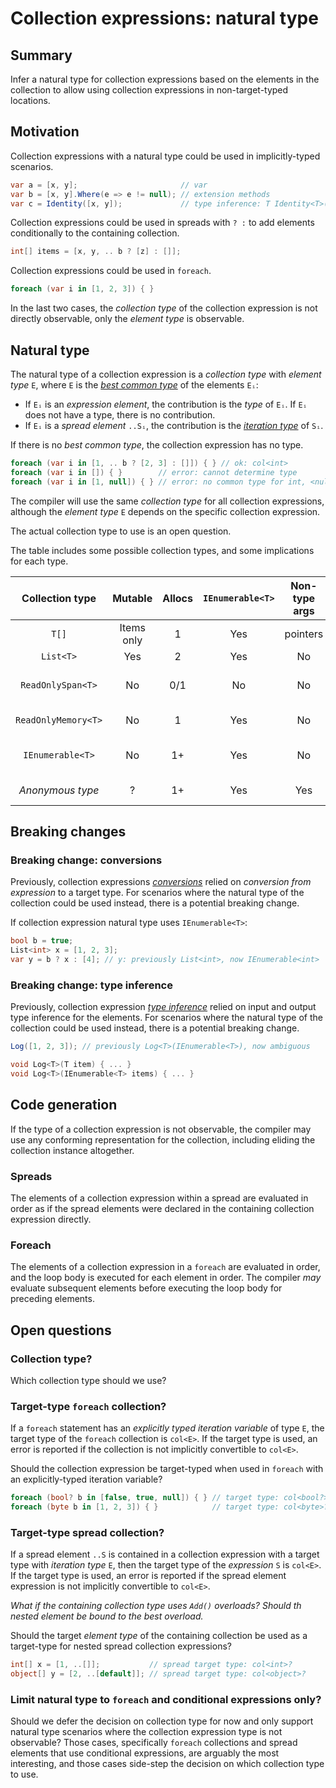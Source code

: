# Collection expressions: natural type

## Summary

Infer a natural type for collection expressions based on the elements in the collection to allow using collection expressions in non-target-typed locations.

## Motivation

Collection expressions with a natural type could be used in implicitly-typed scenarios.

```csharp
var a = [x, y];                       // var
var b = [x, y].Where(e => e != null); // extension methods
var c = Identity([x, y]);             // type inference: T Identity<T>(T)
```

Collection expressions could be used in spreads with `? :` to add elements conditionally to the containing collection.

```csharp
int[] items = [x, y, .. b ? [z] : []];
```

Collection expressions could be used in `foreach`.

```csharp
foreach (var i in [1, 2, 3]) { }
```

In the last two cases, the *collection type* of the collection expression is not directly observable, only the *element type* is observable.

## Natural type

The natural type of a collection expression is a *collection type* with *element type* `E`, where `E` is the [*best common type*](https://github.com/dotnet/csharpstandard/blob/standard-v6/standard/expressions.md#116315-finding-the-best-common-type-of-a-set-of-expressions) of the elements `Eᵢ`:
* If `Eᵢ` is an *expression element*, the contribution is the *type* of `Eᵢ`. If `Eᵢ` does not have a type, there is no contribution.
* If `Eᵢ` is a *spread element* `..Sᵢ`, the contribution is the [*iteration type*](https://github.com/dotnet/csharpstandard/blob/standard-v6/standard/statements.md#1295-the-foreach-statement) of `Sᵢ`.

If there is no *best common type*, the collection expression has no type.

```csharp
foreach (var i in [1, .. b ? [2, 3] : []]) { } // ok: col<int>
foreach (var i in []) { }        // error: cannot determine type
foreach (var i in [1, null]) { } // error: no common type for int, <null>
```

The compiler will use the same *collection type* for all collection expressions, although the *element type* `E` depends on the specific collection expression.

The actual collection type to use is an open question.

The table includes some possible collection types, and some implications for each type.

|Collection type|Mutable|Allocs|`IEnumerable<T>`|Non-type args|Async code|Notes|
|:---:|:---:|:---:|:---:|:---:|:---:|:---:|
|`T[]`|Items only|1|Yes|pointers|Yes| |
|`List<T>`|Yes|2|Yes|No|Yes| |
|`ReadOnlySpan<T>`|No|0/1|No|No|No|stack/heap allocated buffer|
|`ReadOnlyMemory<T>`|No|1|Yes|No|Yes|heap allocated buffer|
|`IEnumerable<T>`|No|1+|Yes|No|Yes|context-dependent implementation|
|*Anonymous type*|?|1+|Yes|Yes|Yes|compiler-generated type|

## Breaking changes

### Breaking change: conversions

Previously, collection expressions [*conversions*](https://github.com/dotnet/csharplang/blob/main/proposals/csharp-12.0/collection-expressions.md#conversions) relied on *conversion from expression* to a target type.
For scenarios where the natural type of the collection could be used instead, there is a potential breaking change.

If collection expression natural type uses `IEnumerable<T>`:
```csharp
bool b = true;
List<int> x = [1, 2, 3];
var y = b ? x : [4]; // y: previously List<int>, now IEnumerable<int>
```

### Breaking change: type inference

Previously, collection expression [*type inference*](https://github.com/dotnet/csharplang/blob/main/proposals/csharp-12.0/collection-expressions.md#type-inference) relied on input and output type inference for the elements.
For scenarios where the natural type of the collection could be used instead, there is a potential breaking change.

```csharp
Log([1, 2, 3]); // previously Log<T>(IEnumerable<T>), now ambiguous

void Log<T>(T item) { ... }
void Log<T>(IEnumerable<T> items) { ... }
```

## Code generation

If the type of a collection expression is not observable, the compiler may use any conforming representation for the collection, including eliding the collection instance altogether.

### Spreads

The elements of a collection expression within a spread are evaluated in order as if the spread elements were declared in the containing collection expression directly.

### Foreach

The elements of a collection expression in a `foreach` are evaluated in order, and the loop body is executed for each element in order. The compiler *may* evaluate subsequent elements before executing the loop body for preceding elements.

## Open questions

### Collection type?

Which collection type should we use?

### Target-type `foreach` collection?

If a `foreach` statement has an *explicitly typed iteration variable* of type `E`, the target type of the `foreach` collection is `col<E>`.
If the target type is used, an error is reported if the collection is not implicitly convertible to `col<E>`.

Should the collection expression be target-typed when used in `foreach` with an explicitly-typed iteration variable?
```csharp
foreach (bool? b in [false, true, null]) { } // target type: col<bool?>?
foreach (byte b in [1, 2, 3]) { }            // target type: col<byte>?
```

### Target-type spread collection?

If a spread element `..S` is contained in a collection expression with a target type with *iteration type* `E`, then the target type of the *expression* `S` is `col<E>`.
If the target type is used, an error is reported if the spread element expression is not implicitly convertible to `col<E>`.

*What if the containing collection type uses `Add()` overloads? Should th nested element be bound to the best overload.*

Should the target *element type* of the containing collection be used as a target-type for nested spread collection expressions?

```csharp
int[] x = [1, ..[]];           // spread target type: col<int>?
object[] y = [2, ..[default]]; // spread target type: col<object>?
```

### Limit natural type to `foreach` and conditional expressions only?

Should we defer the decision on collection type for now and only support natural type scenarios where the collection expression type is not observable? Those cases, specifically `foreach` collections and spread elements that use conditional expressions, are arguably the most interesting, and those cases side-step the decision on which collection type to use.